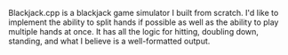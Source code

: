 Blackjack.cpp is a blackjack game simulator I built from scratch. I'd like to implement the ability to split hands if possible as well as the ability to play multiple hands at once. It has all the logic for hitting, doubling down, standing, and what I believe is a well-formatted output.
